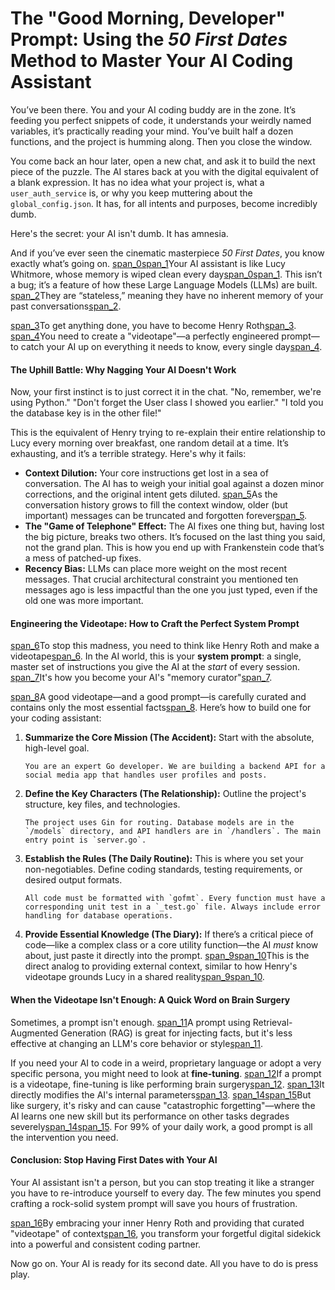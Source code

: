 # The "Good Morning, Developer" Prompt: Using the *50 First Dates* Method to Master Your AI Coding Assistant

You’ve been there. You and your AI coding buddy are in the zone. It’s feeding you perfect snippets of code, it understands your weirdly named variables, it’s practically reading your mind. You’ve built half a dozen functions, and the project is humming along. Then you close the window.

You come back an hour later, open a new chat, and ask it to build the next piece of the puzzle. The AI stares back at you with the digital equivalent of a blank expression. It has no idea what your project is, what a `user_auth_service` is, or why you keep muttering about the `global_config.json`. It has, for all intents and purposes, become incredibly dumb.

Here's the secret: your AI isn't dumb. It has amnesia.

And if you’ve ever seen the cinematic masterpiece *50 First Dates*, you know exactly what’s going on. [span_0](start_span)[span_1](start_span)Your AI assistant is like Lucy Whitmore, whose memory is wiped clean every day[span_0](end_span)[span_1](end_span). This isn’t a bug; it’s a feature of how these Large Language Models (LLMs) are built. [span_2](start_span)They are “stateless,” meaning they have no inherent memory of your past conversations[span_2](end_span).

[span_3](start_span)To get anything done, you have to become Henry Roth[span_3](end_span). [span_4](start_span)You need to create a "videotape"—a perfectly engineered prompt—to catch your AI up on everything it needs to know, every single day[span_4](end_span).

#### The Uphill Battle: Why Nagging Your AI Doesn't Work

Now, your first instinct is to just correct it in the chat. "No, remember, we're using Python." "Don't forget the User class I showed you earlier." "I told you the database key is in the other file!"

This is the equivalent of Henry trying to re-explain their entire relationship to Lucy every morning over breakfast, one random detail at a time. It’s exhausting, and it’s a terrible strategy. Here's why it fails:

* **Context Dilution:** Your core instructions get lost in a sea of conversation. The AI has to weigh your initial goal against a dozen minor corrections, and the original intent gets diluted. [span_5](start_span)As the conversation history grows to fill the context window, older (but important) messages can be truncated and forgotten forever[span_5](end_span).
* **The "Game of Telephone" Effect:** The AI fixes one thing but, having lost the big picture, breaks two others. It’s focused on the last thing you said, not the grand plan. This is how you end up with Frankenstein code that’s a mess of patched-up fixes.
* **Recency Bias:** LLMs can place more weight on the most recent messages. That crucial architectural constraint you mentioned ten messages ago is less impactful than the one you just typed, even if the old one was more important.

#### Engineering the Videotape: How to Craft the Perfect System Prompt

[span_6](start_span)To stop this madness, you need to think like Henry Roth and make a videotape[span_6](end_span). In the AI world, this is your **system prompt**: a single, master set of instructions you give the AI at the *start* of every session. [span_7](start_span)It's how you become your AI's "memory curator"[span_7](end_span).

[span_8](start_span)A good videotape—and a good prompt—is carefully curated and contains only the most essential facts[span_8](end_span). Here’s how to build one for your coding assistant:

1.  **Summarize the Core Mission (The Accident):** Start with the absolute, high-level goal.
    ```
    You are an expert Go developer. We are building a backend API for a social media app that handles user profiles and posts.
    ```

2.  **Define the Key Characters (The Relationship):** Outline the project's structure, key files, and technologies.
    ```
    The project uses Gin for routing. Database models are in the `/models` directory, and API handlers are in `/handlers`. The main entry point is `server.go`.
    ```

3.  **Establish the Rules (The Daily Routine):** This is where you set your non-negotiables. Define coding standards, testing requirements, or desired output formats.
    ```
    All code must be formatted with `gofmt`. Every function must have a corresponding unit test in a `_test.go` file. Always include error handling for database operations.
    ```

4.  **Provide Essential Knowledge (The Diary):** If there’s a critical piece of code—like a complex class or a core utility function—the AI *must* know about, just paste it directly into the prompt. [span_9](start_span)[span_10](start_span)This is the direct analog to providing external context, similar to how Henry's videotape grounds Lucy in a shared reality[span_9](end_span)[span_10](end_span).

#### When the Videotape Isn't Enough: A Quick Word on Brain Surgery

Sometimes, a prompt isn't enough. [span_11](start_span)A prompt using Retrieval-Augmented Generation (RAG) is great for injecting facts, but it's less effective at changing an LLM's core behavior or style[span_11](end_span).

If you need your AI to code in a weird, proprietary language or adopt a very specific persona, you might need to look at **fine-tuning**. [span_12](start_span)If a prompt is a videotape, fine-tuning is like performing brain surgery[span_12](end_span). [span_13](start_span)It directly modifies the AI's internal parameters[span_13](end_span). [span_14](start_span)[span_15](start_span)But like surgery, it's risky and can cause "catastrophic forgetting"—where the AI learns one new skill but its performance on other tasks degrades severely[span_14](end_span)[span_15](end_span). For 99% of your daily work, a good prompt is all the intervention you need.

#### Conclusion: Stop Having First Dates with Your AI

Your AI assistant isn't a person, but you can stop treating it like a stranger you have to re-introduce yourself to every day. The few minutes you spend crafting a rock-solid system prompt will save you hours of frustration.

[span_16](start_span)By embracing your inner Henry Roth and providing that curated "videotape" of context[span_16](end_span), you transform your forgetful digital sidekick into a powerful and consistent coding partner.

Now go on. Your AI is ready for its second date. All you have to do is press play.
